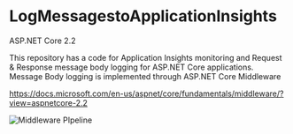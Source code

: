 # LogMessagestoApplicationInsights
ASP.NET Core 2.2

This repository has a code for Application Insights monitoring and Request & Response message body logging for ASP.NET Core applications. Message Body logging is implemented through ASP.NET Core Middleware

https://docs.microsoft.com/en-us/aspnet/core/fundamentals/middleware/?view=aspnetcore-2.2


![Middleware PIpeline](https://docs.microsoft.com/en-us/aspnet/core/fundamentals/middleware/index/_static/request-delegate-pipeline.png?view=aspnetcore-2.2)


